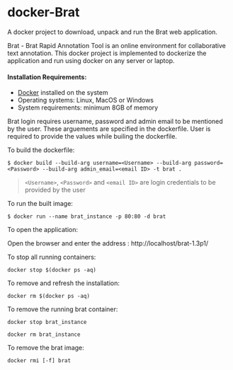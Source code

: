 # docker-Brat

A docker project to download, unpack and run the Brat web application. 

Brat - Brat Rapid Annotation Tool is an online environment for collaborative text annotation. This docker project is implemented to dockerize the application and run using docker on any server or laptop.

#### Installation Requirements:
	
- [Docker](https://docs.docker.com/install/) installed on the system 
- Operating systems: Linux, MacOS or Windows
- System requirements: minimum 8GB of memory

Brat login requires username, password and admin email to be mentioned by the user. These arguements are specified in the dockerfile. User is required to provide the values while builing the dockerfile.

To build the dockerfile: 

	$ docker build --build-arg username=<Username> --build-arg password=<Password> --build-arg admin_email=<email ID> -t brat .

> `<Username>`, `<Password>` and `<email ID>` are login credentials to be provided by the user

To run the built image: 

	$ docker run --name brat_instance -p 80:80 -d brat

To open the application:

Open the browser and enter the address : http://localhost/brat-1.3p1/

To stop all running containers: 
```
docker stop $(docker ps -aq)
```

To remove and refresh the installation: 
```
docker rm $(docker ps -aq)
```

To remove the running brat container:
```
docker stop brat_instance

docker rm brat_instance
```

To remove the brat image:
```
docker rmi [-f] brat
```